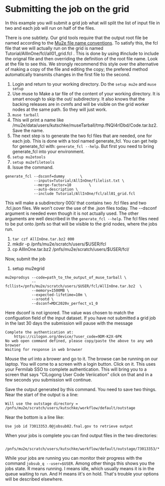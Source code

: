 # Submitting the job on the grid

In this example you will submit a grid job what will split the list of input file in two and each job will run on half of the files.

There is one subtlety.
Our grid tools require that the output root file be named according to the [Mu2e file name conventions](https://mu2ewiki.fnal.gov/wiki/FileNames).
To satisfy this, the fcl file that we will actually run on the grid is named Tutorial/AllInOne/fcl/all01_grid.fcl .
This is done by using #include to include the orignal file and then overriding the definition of the root file name.
Look at the file to see this.
We strongly recommend this style over the alternative of making a copy of the file and editing the copy; the prefered method automatically transmits changes in the first file to the second.

1. Login and return to your working directory.  Do the ```setup mu2e``` and ```muse setup```
1. Use muse to Make a tar file of the content of your working directory.  It is smart enough to skip the out/ subdirectory. It also knows that the backing releases are in cvmfs and will be visible on the grid worker nodes at the same path.  So they will just work.
1. ```muse tarball```
1. This will print a name like /mu2e/data/users/kutschke/museTarball/tmp.fNQI4rlDbd/Code.tar.bz2.  Save the name.
1. The next step is to generate the two fcl files that are needed, one for each job.  This is done with a tool named generate_fcl.  You can get help for generate_fcl with: ```generate_fcl --help```.  But first you need to bring generate_fcl into your environment.
1. ```setup mu2etools```
1. ```setup mu2efiletools```
1. Issue the command.
```
generate_fcl --dsconf=dummy       \
             --inputs=Tutorial/AllInOne/filelist.txt \
             --merge-factor=10        \
             --auto-description \
             --include Tutorial/AllInOne/fcl/all01_grid.fcl
```

This will make a subdirectory 000/ that contains two .fcl files and two .fcl.json files.  We won't cover the use of the .json files today.  The --dsconf argument is needed even though it is not actually used. The other arguments are well described in the ```generate_fcl --help```.  The fcl files need to be put onto /pnfs so that will be visible to the grid nodes, where the jobs run.

1. ```tar czf AllInOne.tar.bz2 000```
1. mkdir -p  /pnfs/mu2e/scratch/users/$USER/fcl
1. cp AllInOne.tar.bz2 /pnfs/mu2e/scratch/users/$USER/fcl/

Now, submit the job
1. setup mu2egrid
```
mu2eprodsys --code=path_to_the_output_of_muse_tarball \
            --fcllist=/pnfs/mu2e/scratch/users/$USER/fcl/AllInOne.tar.bz2  \
            --memory=1500MB \
            --expected-lifetime=10m \
            --xrootd \
            --dsconf=MDC2020v_perfect_v1_0
```
Here dsconf is not ignored.  The value was chosen to match the configuation field of the input dataset.
If you have not submitted a grid job in the last 30 days the submission will pause with the message
```
Complete the authentication at:
    https://cilogon.org/device/?user_code=9DM-K2X-6PK
No web open command defined, please copy/paste the above to any web browser
Waiting for response in web browser
```
Mouse the url into a brower and go to it.  The browse can be running on our laptop.  You will come to a screen with a login button.  Click on it. This uses your Fermilab SSO to complete authentication.  This will bring you to a screen that says "CILogong User Code Veriication" click on that and in a few seconds you submission will continue.

Save the output generated by this command. You need to save two things.  Near the start of the output is a line:
```
Will use the outstage directory = /pnfs/mu2e/scratch/users/kutschke/workflow/default/outstage
```
Near the bottom is a line like:
```
Use job id 73013353.0@jobsub02.fnal.gov to retrieve output
```
When your jobs is complete you can find output files in the two directories:
```
 /pnfs/mu2e/scratch/users/kutschke/workflow/default/outstage/73013353/*
```

While your jobs are running you can monitor their progress with the command ```jobsub_q --user=$USER```.  Among other things this shows you the jobs state. R means running.  I means idle, which usually means it is in the queue waiting to run.  And H means iit's on hold.  That's trouble your options will be described elsewhere.




